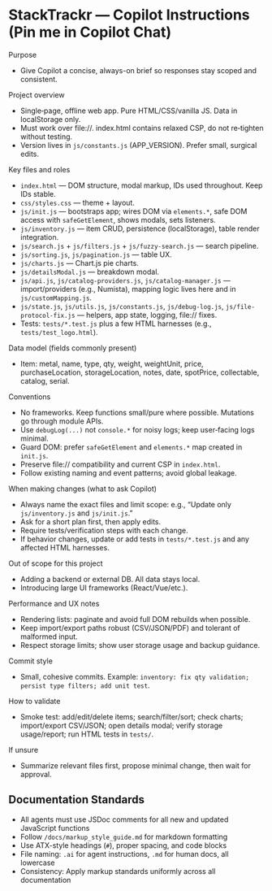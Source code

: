 # StackTrackr — Copilot Instructions (Pin me in Copilot Chat)

Purpose
- Give Copilot a concise, always-on brief so responses stay scoped and consistent.

Project overview
- Single‑page, offline web app. Pure HTML/CSS/vanilla JS. Data in localStorage only.
- Must work over file://. index.html contains relaxed CSP, do not re‑tighten without testing.
- Version lives in `js/constants.js` (APP_VERSION). Prefer small, surgical edits.

Key files and roles
- `index.html` — DOM structure, modal markup, IDs used throughout. Keep IDs stable.
- `css/styles.css` — theme + layout.
- `js/init.js` — bootstraps app; wires DOM via `elements.*`, safe DOM access with `safeGetElement`, shows modals, sets listeners.
- `js/inventory.js` — item CRUD, persistence (localStorage), table render integration.
- `js/search.js` + `js/filters.js` + `js/fuzzy-search.js` — search pipeline.
- `js/sorting.js`, `js/pagination.js` — table UX.
- `js/charts.js` — Chart.js pie charts.
- `js/detailsModal.js` — breakdown modal.
- `js/api.js`, `js/catalog-providers.js`, `js/catalog-manager.js` — import/providers (e.g., Numista), mapping logic lives here and in `js/customMapping.js`.
- `js/state.js`, `js/utils.js`, `js/constants.js`, `js/debug-log.js`, `js/file-protocol-fix.js` — helpers, app state, logging, file:// fixes.
- Tests: `tests/*.test.js` plus a few HTML harnesses (e.g., `tests/test_logo.html`).

Data model (fields commonly present)
- Item: metal, name, type, qty, weight, weightUnit, price, purchaseLocation, storageLocation, notes, date, spotPrice, collectable, catalog, serial.

Conventions
- No frameworks. Keep functions small/pure where possible. Mutations go through module APIs.
- Use `debugLog(...)` not `console.*` for noisy logs; keep user‑facing logs minimal.
- Guard DOM: prefer `safeGetElement` and `elements.*` map created in `init.js`.
- Preserve file:// compatibility and current CSP in `index.html`.
- Follow existing naming and event patterns; avoid global leakage.

When making changes (what to ask Copilot)
- Always name the exact files and limit scope: e.g., “Update only `js/inventory.js` and `js/init.js`.”
- Ask for a short plan first, then apply edits.
- Require tests/verification steps with each change.
- If behavior changes, update or add tests in `tests/*.test.js` and any affected HTML harnesses.

Out of scope for this project
- Adding a backend or external DB. All data stays local.
- Introducing large UI frameworks (React/Vue/etc.).

Performance and UX notes
- Rendering lists: paginate and avoid full DOM rebuilds when possible.
- Keep import/export paths robust (CSV/JSON/PDF) and tolerant of malformed input.
- Respect storage limits; show user storage usage and backup guidance.

Commit style
- Small, cohesive commits. Example: `inventory: fix qty validation; persist type filters; add unit test`.

How to validate
- Smoke test: add/edit/delete items; search/filter/sort; check charts; import/export CSV/JSON; open details modal; verify storage usage/report; run HTML tests in `tests/`.

If unsure
- Summarize relevant files first, propose minimal change, then wait for approval.

## Documentation Standards
- All agents must use JSDoc comments for all new and updated JavaScript functions
- Follow `/docs/markup_style_guide.md` for markdown formatting
- Use ATX-style headings (`#`), proper spacing, and code blocks
- File naming: `.ai` for agent instructions, `.md` for human docs, all lowercase
- Consistency: Apply markup standards uniformly across all documentation
